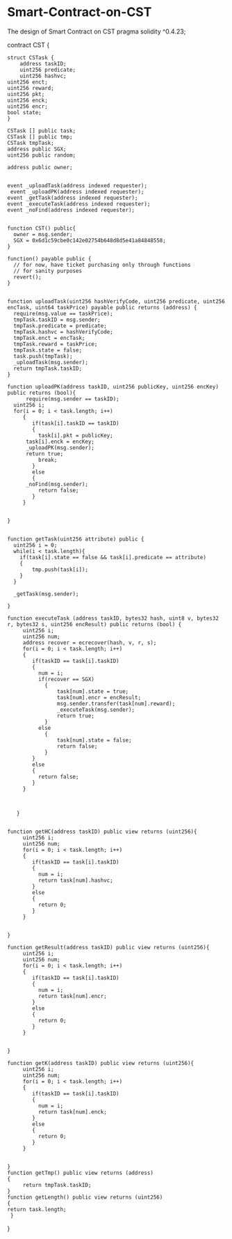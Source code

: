 # Smart-Contract-on-CST
The design of Smart Contract on CST
pragma solidity ^0.4.23;


contract CST {

    struct CSTask {
        address taskID;
        uint256 predicate;
        uint256 hashvc;
	uint256 enct;
	uint256 reward;
	uint256 pkt;
	uint256 enck; 
	uint256 encr;
	bool state;
    }
    
    CSTask [] public task;
    CSTask [] public tmp;
    CSTask tmpTask;
    address public SGX;
    uint256 public random;
    
    address public owner;


    event _uploadTask(address indexed requester);
	 event _uploadPK(address indexed requester);
    event _getTask(address indexed requester);
	event _executeTask(address indexed requester);
    event _noFind(address indexed requester);
   
	
    function CST() public{
      owner = msg.sender;
	  SGX = 0x6d1c59cbe0c142e02754b648d8d5e41a84848558;
    }

    function() payable public {
      // for now, have ticket purchasing only through functions
      // for sanity purposes
      revert();
    }

    
    function uploadTask(uint256 hashVerifyCode, uint256 predicate, uint256 encTask, uint64 taskPrice) payable public returns (address) {
      require(msg.value == taskPrice); 
      tmpTask.taskID = msg.sender;
      tmpTask.predicate = predicate;
	  tmpTask.hashvc = hashVerifyCode;
	  tmpTask.enct = encTask;
	  tmpTask.reward = taskPrice;
	  tmpTask.state = false;
	  task.push(tmpTask);
      _uploadTask(msg.sender);
      return tmpTask.taskID;
    }
	
	function uploadPK(address taskID, uint256 publicKey, uint256 encKey) public returns (bool){
          require(msg.sender == taskID);
	  uint256 i;
	  for(i = 0; i < task.length; i++)
         {
            if(task[i].taskID == taskID)
            {
              task[i].pkt = publicKey;
	      task[i].enck = encKey;
	      _uploadPK(msg.sender);
   	      return true;
              break;
            }
            else
            {
	      _noFind(msg.sender);
              return false;
            }
         }
	  	  

	}

	
    function getTask(uint256 attribute) public {
      uint256 i = 0;
	  while(i < task.length){
		if(task[i].state == false && task[i].predicate == attribute)
		{
			tmp.push(task[i]);
		}
	  }      

      _getTask(msg.sender);
           
    }

    function executeTask (address taskID, bytes32 hash, uint8 v, bytes32 r, bytes32 s, uint256 encResult) public returns (bool) {
         uint256 i;
         uint256 num;
		 address recover = ecrecover(hash, v, r, s);
         for(i = 0; i < task.length; i++)
         {
            if(taskID == task[i].taskID)
            {
              num = i;
              if(recover == SGX)
				{
					task[num].state = true;
					task[num].encr = encResult;
					msg.sender.transfer(task[num].reward);
					_executeTask(msg.sender);
					return true; 
				}
			  else
				{		
					task[num].state = false;
					return false;
				}         
            }
            else
            {
              return false;
            }
         }		 
		 
                
         
       }


    function getHC(address taskID) public view returns (uint256){
	     uint256 i;
         uint256 num;
		 for(i = 0; i < task.length; i++)
         {
            if(taskID == task[i].taskID)
            {
              num = i;
              return task[num].hashvc;			  
            }
            else
            {
              return 0;
            }
         }
		 
         
    }
	
	function getResult(address taskID) public view returns (uint256){
	     uint256 i;
         uint256 num;
		 for(i = 0; i < task.length; i++)
         {
            if(taskID == task[i].taskID)
            {
              num = i;
              return task[num].encr;
            }
            else
            {
              return 0;
            }
         }
		 
         
    }

    function getK(address taskID) public view returns (uint256){
	     uint256 i;
         uint256 num;
		 for(i = 0; i < task.length; i++)
         {
            if(taskID == task[i].taskID)
            {
              num = i;
              return task[num].enck;
            }
            else
            {
              return 0;
            }
         }
		 
         
    }
    function getTmp() public view returns (address)
    {
         return tmpTask.taskID;
    }
    function getLength() public view returns (uint256)
    {
  	return task.length;
     }
 

}
